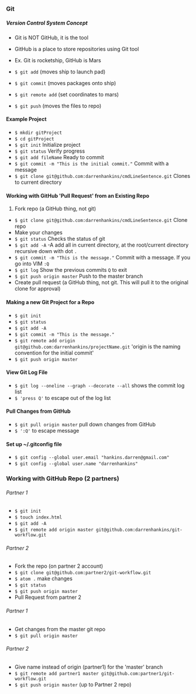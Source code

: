 ### Git


##### Version Control System Concept
- Git is NOT GitHub, it is the tool
- GitHub is a place to store repositories using Git tool
- Ex. Git is rocketship, GitHub is Mars


- `$ git add` (moves ship to launch pad)
- `$ git commit` (moves packages onto ship)
- `$ git remote add` (set coordinates to mars)
- `$ git push` (moves the files to repo)

#### Example Project

- `$ mkdir gitProject`
- `$ cd gitProject`
- `$ git init` Initialize project
- `$ git status` Verify progress
- `$ git add fileName` Ready to commit
- `$ git commit -m "This is the initial commit."` Commit with a message
- `$ git clone git@github.com:darrenhankins/cmdLineSentence.git` Clones to current directory

#### Working with GitHub 'Pull Request' from an Existing Repo

1. Fork repo (a GitHub thing, not git)
- `$ git clone git@github.com:darrenhankins/cmdLineSentence.git` Clone repo
- Make your changes
- `$ git status` Checks the status of git
- `$ git add -A` -A add all in current directory, at the root/current directory recursive down with dot `.`
- `$ git commit -m "This is the message."` Commit with a message. If you go into VIM `:Q`
- `$ git log` Show the previous commits `Q` to exit
- `$ git push origin master` Push to the master branch
- Create pull request (a GitHub thing, not git. This will pull it to the original clone for approval)

#### Making a new Git Project for a Repo
- `$ git init`
- `$ git status`
- `$ git add -A`
- `$ git commit -m "This is the message."`
- `$ git remote add origin git@github.com:darrenhankins/projectName.git` 'origin is the naming convention for the initial commit'
- `$ git push origin master`

#### View Git Log File
- `$ git log --oneline --graph --decorate --all` shows the commit log list
- `$ 'press Q'` to escape out of the log list

#### Pull Changes from GitHub
- `$ git pull origin master` pull down changes from GitHub
- `$ ':Q'` to escape message

#### Set up ~/.gitconfig file
- `$ git config --global user.email "hankins.darren@gmail.com"`
- `$ git config --global user.name "darrenhankins"`

### Working with GitHub Repo (2 partners)
###### Partner 1
- `$ git init`
- `$ touch index.html`
- `$ git add -A`
- `$ git remote add origin master git@github.com:darrenhankins/git-workflow.git`

###### Partner 2
- Fork the repo (on partner 2 account)
- `$ git clone git@github.com:partner2/git-workflow.git`
- `$ atom .` make changes
- `$ git status`
- `$ git push origin master`
- Pull Request from partner 2

###### Partner 1
- Get changes from the master git repo
- `$ git pull origin master`

###### Partner 2
- Give name instead of origin (partner1) for the 'master' branch
- `$ git remote add partner1 master git@github.com:partner1/git-workflow.git`
- `$ git push origin master` (up to Partner 2 repo)
